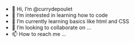 - 👋 Hi, I’m @currydepoulet 
- 👀 I’m interested in learning how to code
- 🌱 I’m currently learning basics like html and CSS
- 💞️ I’m looking to collaborate on ...
- 📫 How to reach me ...

<!---
currydepoulet/currydepoulet is a ✨ special ✨ repository because its `README.md` (this file) appears on your GitHub profile.
You can click the Preview link to take a look at your changes.
--->
